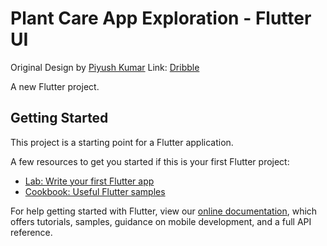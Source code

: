 # Plant Care App Exploration - Flutter UI

Original Design by [Piyush Kumar](https://dribbble.com/piyushsingh22) Link: [Dribble](https://dribbble.com/shots/9933802-Plant-Care-App-Exploration)

A new Flutter project.

## Getting Started

This project is a starting point for a Flutter application.

A few resources to get you started if this is your first Flutter project:

- [Lab: Write your first Flutter app](https://flutter.dev/docs/get-started/codelab)
- [Cookbook: Useful Flutter samples](https://flutter.dev/docs/cookbook)

For help getting started with Flutter, view our
[online documentation](https://flutter.dev/docs), which offers tutorials,
samples, guidance on mobile development, and a full API reference.
